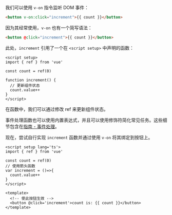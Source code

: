 我们可以使用 `v-on` 指令监听 DOM 事件：
``` html
<button v-on:click="increment">{{ count }}</button>
```

因为其经常使用，`v-on` 也有一个简写语法：

```html
<button @click="increment">{{ count }}</button>
```
此处，`increment` 引用了一个在 `<script setup>` 中声明的函数：

``` vue
<script setup>
import { ref } from 'vue'

const count = ref(0)

function increment() {
  // 更新组件状态
  count.value++
}
</script>
```

在函数中，我们可以通过修改 ref 来更新组件状态。

事件处理函数也可以使用内置表达式，并且可以使用修饰符简化常见任务。这些细节包含在[指南 - 事件处理](https://cn.vuejs.org/guide/essentials/event-handling.html)。

现在，尝试自行实现 `increment` 函数并通过使用 `v-on` 将其绑定到按钮上。
``` vue
<script setup lang='ts'>
import { ref } from 'vue'

const count = ref(0)
// 使用箭头函数
var increment = ()=>{
  count.value++
}
</script>

<template>
  <!-- 使此按钮生效 -->
  <button @click='increment'>count is: {{ count }}</button>
</template>
```